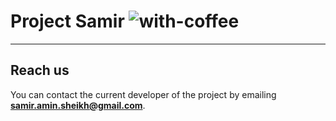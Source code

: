 # **Project Samir** ![with-coffee](https://img.shields.io/badge/powered%20by-%E2%98%95%EF%B8%8F%20coffee-orange.svg)
***
## Reach us
You can contact the current developer of the project by emailing **samir.amin.sheikh@gmail.com**. 
